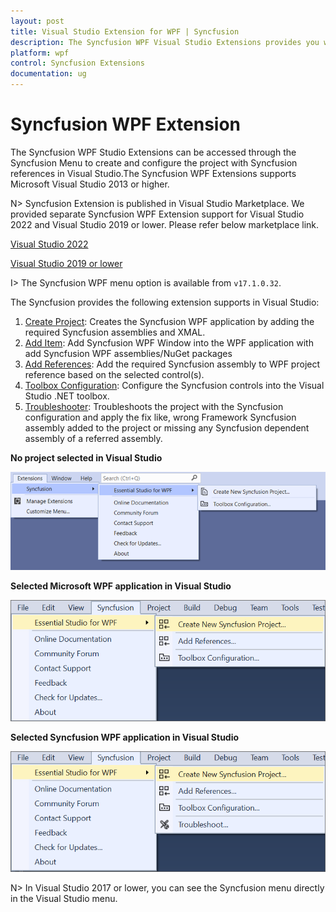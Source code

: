 ```yaml
---
layout: post
title: Visual Studio Extension for WPF | Syncfusion
description: The Syncfusion WPF Visual Studio Extensions provides you with quick access to Project Templates to create or configure the WPF Application.
platform: wpf
control: Syncfusion Extensions
documentation: ug
---
```


# Syncfusion WPF Extension

The Syncfusion WPF Studio Extensions can be accessed through the Syncfusion Menu to create and configure the project with Syncfusion references in Visual Studio.The Syncfusion WPF Extensions supports Microsoft Visual Studio 2013 or higher.

N> Syncfusion Extension is published in Visual Studio Marketplace. We provided separate Syncfusion WPF Extension support for Visual Studio 2022 and Visual Studio 2019 or lower. Please refer below marketplace link.

[Visual Studio 2022](https://marketplace.visualstudio.com/items?itemName=SyncfusionInc.WPFVSExtension)

[Visual Studio 2019 or lower](https://marketplace.visualstudio.com/items?itemName=SyncfusionInc.WPFExtension)

I> The Syncfusion WPF menu option is available from `v17.1.0.32`.

The Syncfusion provides the following extension supports in Visual Studio:

1.	[Create Project](https://help.syncfusion.com/wpf/Visual-Studio-Integration/Create-Project): Creates the Syncfusion WPF application by adding the required Syncfusion assemblies and XMAL.
2.	[Add Item](https://help.syncfusion.com/wpf/Visual-Studio-Integration/Add-Item): Add Syncfusion WPF Window into the WPF application with add Syncfusion WPF assemblies/NuGet packages
3.	[Add References](https://help.syncfusion.com/wpf/Visual-Studio-Integration/Add-References): Add the required Syncfusion assembly to WPF project reference based on the selected control(s).
4.	[Toolbox Configuration](https://help.syncfusion.com//wpf/Visual-Studio-Integration/Toolbox-Configuration): Configure the Syncfusion controls into the Visual Studio .NET toolbox.
5.	[Troubleshooter](https://help.syncfusion.com/wpf/Visual-Studio-Integration/Troubleshooting): Troubleshoots the project with the Syncfusion configuration and apply the fix like, wrong Framework Syncfusion assembly added to the project or missing any Syncfusion dependent assembly of a referred assembly.

**No project selected in Visual Studio**

![Syncfusion Menu when No project selected in Visual Studio](Overview-images/Syncfusion_Menu_OverView1.png)

**Selected Microsoft WPF application in Visual Studio**

![Syncfusion Menu when Selected Microsoft WPF application in Visual Studio](Overview-images/Syncfusion_Menu_OverView2.png)

**Selected Syncfusion WPF application in Visual Studio**

![Syncfusion Menu when Selected Synfusion WPF application in Visual Studio](Overview-images/Syncfusion_Menu_OverView3.png)

N> In Visual Studio 2017 or lower, you can see the Syncfusion menu directly in the Visual Studio menu.
